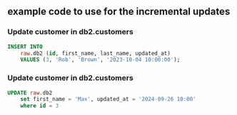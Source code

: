 ## example code to use for the incremental updates

### Update customer in db2.customers
``` sql
INSERT INTO 
    raw.db2 (id, first_name, last_name, updated_at) 
    VALUES (3, 'Rob', 'Brown', '2023-10-04 10:00:00');
```

### Update customer in db2.customers
```sql
UPDATE raw.db2 
    set first_name = 'Max', updated_at = '2024-09-26 10:00' 
    where id = 3
```


